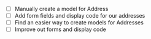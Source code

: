 - [ ] Manually create a model for Address
- [ ] Add form fields and display code for our addresses
- [ ] Find an easier way to create models for Addresses
- [ ] Improve out forms and display code
